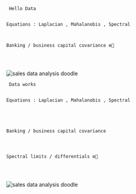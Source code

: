 <code> Hello Data </code><br/>

<code>
Equations : Laplacian , Mahalanobis , Spectral

<br/>
Banking / business capital covariance ⚙️🏦

</code> <br/>

![sales data analysis doodle](/SalesDataAnalysisDoodle.JPG)
<br/>

<code> Data works </code><br/>

<code>
Equations : Laplacian , Mahalanobis , Spectral

<br/>

Banking / business capital covariance

<br/>
Spectral limits / differentials ⚙️🏦

</code> <br/>

![sales data analysis doodle](/SalesDataDoodle.jpg)
